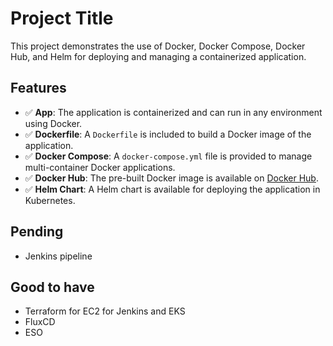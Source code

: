 # Project Title

This project demonstrates the use of Docker, Docker Compose, Docker Hub, and Helm for deploying and managing a containerized application.

## Features

- ✅ **App**: The application is containerized and can run in any environment using Docker.
- ✅ **Dockerfile**: A `Dockerfile` is included to build a Docker image of the application.
- ✅ **Docker Compose**: A `docker-compose.yml` file is provided to manage multi-container Docker applications.
- ✅ **Docker Hub**: The pre-built Docker image is available on [Docker Hub](https://hub.docker.com/r/veeren03/veeren-leyline).
- ✅ **Helm Chart**: A Helm chart is available for deploying the application in Kubernetes.


## Pending
- Jenkins pipeline


## Good to have
- Terraform for EC2 for Jenkins and EKS 
- FluxCD
- ESO



